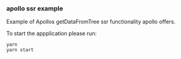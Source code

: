 ### apollo ssr example

Example of Apollos getDataFromTree ssr functionality apollo offers.

To start the appplication please run:
```
yarn
yarn start
```
